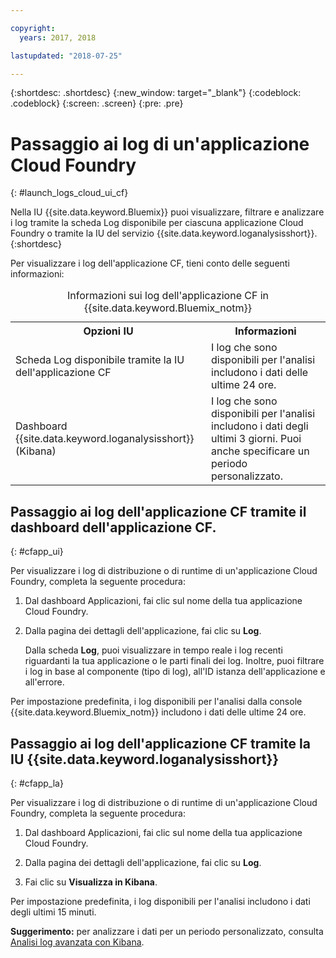 ```yaml
---

copyright:
  years: 2017, 2018

lastupdated: "2018-07-25"

---
```



{:shortdesc: .shortdesc}
{:new_window: target="_blank"}
{:codeblock: .codeblock}
{:screen: .screen}
{:pre: .pre}

# Passaggio ai log di un'applicazione Cloud Foundry
{: #launch_logs_cloud_ui_cf}

Nella IU {{site.data.keyword.Bluemix}} puoi visualizzare, filtrare e analizzare i log tramite la scheda Log disponibile per ciascuna applicazione Cloud Foundry o tramite la IU del servizio {{site.data.keyword.loganalysisshort}}.
{:shortdesc}

Per visualizzare i log dell'applicazione CF, tieni conto delle seguenti informazioni: 

<table>
  <caption>Informazioni sui log dell'applicazione CF in {{site.data.keyword.Bluemix_notm}}</caption>
  <tr>
    <th>Opzioni IU</th>
    <th>Informazioni</th>
  </tr>
  <tr>
    <td>Scheda Log disponibile tramite la IU dell'applicazione CF </td>
    <td>I log che sono disponibili per l'analisi includono i dati delle ultime 24 ore.</td>
  </tr>
  <tr>
    <td>Dashboard {{site.data.keyword.loganalysisshort}} (Kibana)</td>
    <td>I log che sono disponibili per l'analisi includono i dati degli ultimi 3 giorni. Puoi anche specificare un periodo personalizzato.</td>
  </tr>
</table>


## Passaggio ai log dell'applicazione CF tramite il dashboard dell'applicazione CF. 
{: #cfapp_ui}

Per visualizzare i log di distribuzione o di runtime di un'applicazione Cloud Foundry, completa la seguente procedura:

1. Dal dashboard Applicazioni, fai clic sul nome della tua applicazione Cloud Foundry. 
    
2. Dalla pagina dei dettagli dell'applicazione, fai clic su **Log**.
    
    Dalla scheda **Log**, puoi visualizzare in tempo reale i log recenti riguardanti la tua applicazione o le parti finali dei log. Inoltre, puoi filtrare i log in base al componente (tipo di log), all'ID istanza dell'applicazione e all'errore.
    
Per impostazione predefinita, i log disponibili per l'analisi dalla console {{site.data.keyword.Bluemix_notm}} includono i dati delle ultime 24 ore.


## Passaggio ai log dell'applicazione CF tramite la IU {{site.data.keyword.loganalysisshort}} 
{: #cfapp_la}

Per visualizzare i log di distribuzione o di runtime di un'applicazione Cloud Foundry, completa la seguente procedura:

1. Dal dashboard Applicazioni, fai clic sul nome della tua applicazione Cloud Foundry. 
    
2. Dalla pagina dei dettagli dell'applicazione, fai clic su **Log**.
    
3. Fai clic su **Visualizza in Kibana**.

Per impostazione predefinita, i log disponibili per l'analisi includono i dati degli ultimi 15 minuti.

**Suggerimento:** per analizzare i dati per un periodo personalizzato, consulta [Analisi log avanzata con Kibana](/docs/services/CloudLogAnalysis/kibana/analyzing_logs_Kibana.html#analyzing_logs_Kibana). 


